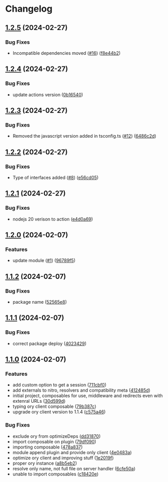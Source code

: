 # Changelog

## [1.2.5](https://github.com/rem-tools/nuxt-ory/compare/nuxt-ory-v1.2.4...nuxt-ory-v1.2.5) (2024-02-27)


### Bug Fixes

* Incompatible dependencies moved ([#16](https://github.com/rem-tools/nuxt-ory/issues/16)) ([f8e44b2](https://github.com/rem-tools/nuxt-ory/commit/f8e44b267048280e99867bd4984cbf1f5a938190))

## [1.2.4](https://github.com/rem-tools/nuxt-ory/compare/nuxt-ory-v1.2.3...nuxt-ory-v1.2.4) (2024-02-27)


### Bug Fixes

* update actions version ([0b16540](https://github.com/rem-tools/nuxt-ory/commit/0b165409876de32e686ef44d4344f3793618e6f0))

## [1.2.3](https://github.com/rem-tools/nuxt-ory/compare/nuxt-ory-v1.2.2...nuxt-ory-v1.2.3) (2024-02-27)


### Bug Fixes

* Removed the javascript version added in tsconfig.ts ([#12](https://github.com/rem-tools/nuxt-ory/issues/12)) ([6486c2d](https://github.com/rem-tools/nuxt-ory/commit/6486c2d0f281435d8053f4c818ddb83acb1148ed))

## [1.2.2](https://github.com/rem-tools/nuxt-ory/compare/nuxt-ory-v1.2.1...nuxt-ory-v1.2.2) (2024-02-27)


### Bug Fixes

* Type of interfaces added ([#8](https://github.com/rem-tools/nuxt-ory/issues/8)) ([e56cd05](https://github.com/rem-tools/nuxt-ory/commit/e56cd05f1b497d2b8715a61a6c380005b6e67d5f))

## [1.2.1](https://github.com/rem-tools/nuxt-ory/compare/nuxt-ory-v1.2.0...nuxt-ory-v1.2.1) (2024-02-27)


### Bug Fixes

* nodejs 20 verison to action ([e4d0a69](https://github.com/rem-tools/nuxt-ory/commit/e4d0a69b7485a501ef013c777f3afc4fa3ed41d9))

## [1.2.0](https://github.com/rem-tools/nuxt-ory/compare/nuxt-ory-v1.1.2...nuxt-ory-v1.2.0) (2024-02-07)


### Features

* update module  ([#1](https://github.com/rem-tools/nuxt-ory/issues/1)) ([96789f5](https://github.com/rem-tools/nuxt-ory/commit/96789f5b084bfa25af83cf2fea93d45d027c06e6))

## [1.1.2](https://github.com/rem-tools/nuxt-ory/compare/nuxt-ory-v1.1.1...nuxt-ory-v1.1.2) (2024-02-07)


### Bug Fixes

* package name ([52565e8](https://github.com/rem-tools/nuxt-ory/commit/52565e8c6fcab3281459a19a9aff325e845e076a))

## [1.1.1](https://github.com/rem-tools/nuxt-ory/compare/nuxt-ory-v1.1.0...nuxt-ory-v1.1.1) (2024-02-07)


### Bug Fixes

* correct package deploy ([4023429](https://github.com/rem-tools/nuxt-ory/commit/402342954bacbe85bae1865bb540de23580d71c7))

## [1.1.0](https://github.com/rem-tools/nuxt-ory/compare/nuxt-ory-v1.0.0...nuxt-ory-v1.1.0) (2024-02-07)


### Features

* add custom option to get a session ([711cbf0](https://github.com/rem-tools/nuxt-ory/commit/711cbf08d36c1210b7decd8739fcfdc5e3094836))
* add externals to nitro, resolvers and compatibility meta ([412485d](https://github.com/rem-tools/nuxt-ory/commit/412485dc0ee6c34d38b1c189703326ba03a71494))
* initial project, composables for use, middleware and redirects even with extenral URLs ([30d599d](https://github.com/rem-tools/nuxt-ory/commit/30d599d5ae1e4e7463ccd9e23949604746821581))
* typing ory client composable ([79b387c](https://github.com/rem-tools/nuxt-ory/commit/79b387c531c54a0c176adeed36ff23c6c7867d3b))
* upgrade ory client version to 1.1.4 ([c575a46](https://github.com/rem-tools/nuxt-ory/commit/c575a4698bc3a43dbc28be30d9382c46f83d0e53))


### Bug Fixes

* exclude ory from optimizeDeps ([dd31870](https://github.com/rem-tools/nuxt-ory/commit/dd31870f3e7e4ddabefb4b2385dda95dc661ff87))
* import composable on plugin ([79df090](https://github.com/rem-tools/nuxt-ory/commit/79df090c110109b93ad4c09df71f84dd92e0cfb7))
* importing composable ([478a837](https://github.com/rem-tools/nuxt-ory/commit/478a8379f4857e98698eab43a412b9062d4ecb9c))
* module append plugin and provide only client ([4e0483a](https://github.com/rem-tools/nuxt-ory/commit/4e0483acff36578b83b54253e885a2f6e30b374b))
* optimize ory client and improving stuff ([1e2019f](https://github.com/rem-tools/nuxt-ory/commit/1e2019fd997544703cdd7ab1cb03a33387a1fca2))
* proper ory instance ([a8b5eb2](https://github.com/rem-tools/nuxt-ory/commit/a8b5eb2e8075d6dc4df0f7132ea1467d30eb9f68))
* resolve only name, not full file on server handler ([6cfe50a](https://github.com/rem-tools/nuxt-ory/commit/6cfe50abb8afe476d3d32bd45fb8587243e48f9d))
* unable to import composables ([c18420e](https://github.com/rem-tools/nuxt-ory/commit/c18420eca4ddcbd9d72d976d536e69184714617a))
